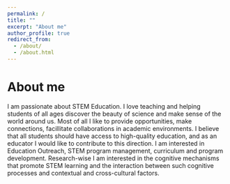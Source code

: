 ```yaml
---
permalink: /
title: ""
excerpt: "About me"
author_profile: true
redirect_from: 
  - /about/
  - /about.html
---
```


# About me

<p> I am passionate about STEM Education. I love teaching and helping students of all ages discover the beauty of science and make sense of the world around us. Most of all I like to provide opportunities, make connections, facillitate collaborations in academic environments.
I believe that all students should have access to high-quality education, and as an educator I would like to contribute to this direction. 
I am interested in Education Outreach, STEM program management, curriculum and program development. 
Research-wise I am interested in the cognitive mechanisms that promote STEM learning and the interaction between such cognitive processes and contextual and cross-cultural factors. </p>
